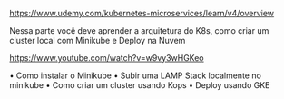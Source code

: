 https://www.udemy.com/kubernetes-microservices/learn/v4/overview

Nessa parte você deve aprender a arquitetura do K8s, como criar um cluster local com Minikube e Deploy na Nuvem

https://www.youtube.com/watch?v=w9vy3wHGKeo

•	Como instalar o Minikube
•	Subir uma LAMP Stack localmente no minikube
•	Como criar um cluster usando Kops
•	Deploy usando GKE
